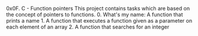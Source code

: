 0x0F. C - Function pointers
	This project contains tasks which are based on the concept of pointers to functions.
	0. What's my name: A function that prints a name 
	1. A function that executes a function given as a parameter on each element of an array 
	2. A function that searches for an integer 
